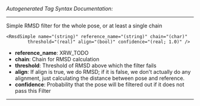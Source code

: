 _Autogenerated Tag Syntax Documentation:_

---
Simple RMSD filter for the whole pose, or at least a single chain

```
<RmsdSimple name="(string)" reference_name="(string)" chain="(char)"
        threshold="(real)" align="(bool)" confidence="(real; 1.0)" />
```

-   **reference_name**: XRW_TODO
-   **chain**: Chain for RMSD calculation
-   **threshold**: Threshold of RMSD above which the filter fails
-   **align**: If align is true, we do RMSD; if it is false, we don't actually do any alignment, just calculating the distance between pose and reference.
-   **confidence**: Probability that the pose will be filtered out if it does not pass this Filter

---
